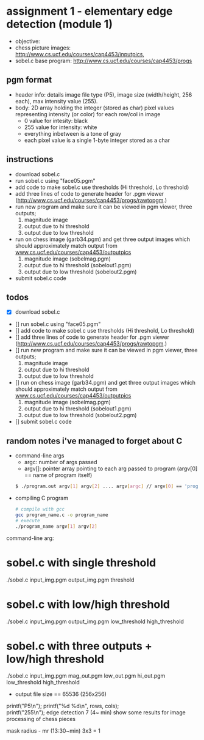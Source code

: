 # assignment 1 - elementary edge detection (module 1)
* objective: 
* chess picture images: http://www.cs.ucf.edu/courses/cap4453/inputpics,
* sobel.c base program: http://www.cs.ucf.edu/courses/cap4453/progs

## pgm format
* header info: details image file type (P5), image size (width/height, 256 each), max intensity value (255).
* body: 2D array holding the integer (stored as char) pixel values representing intensity (or color) for each row/col in image
    * 0 value for intesity: black
    * 255 value for intensity: white
    * everything inbetween is a tone of gray
    * each pixel value is a single 1-byte integer stored as a char

## instructions
* download sobel.c
* run sobel.c using "face05.pgm"
* add code to make sobel.c use thresholds (Hi threshold, Lo threshold)
* add three lines of code to generate header for .pgm viewer (http://www.cs.ucf.edu/courses/cap4453/progs/rawtopgm.)
* run new program and make sure it can be viewed in pgm viewer, three outputs;
    1) magnitude image
    2) output due to hi threshold
    3) output due to low threshold
* run on chess image (garb34.pgm) and get three output images which should approximately match output from www.cs.ucf.edu/courses/cap4453/outputpics
    1) magnitude image (sobelmag.pgm)
    2) output due to hi threshold (sobelout1.pgm)
    3) output due to low threshold (sobelout2.pgm)
* submit sobel.c code 

## todos
* [x] download sobel.c
* [] run sobel.c using "face05.pgm"
* [] add code to make sobel.c use thresholds (Hi threshold, Lo threshold)
* [] add three lines of code to generate header for .pgm viewer (http://www.cs.ucf.edu/courses/cap4453/progs/rawtopgm.)
* [] run new program and make sure it can be viewed in pgm viewer, three outputs;
    1) magnitude image
    2) output due to hi threshold
    3) output due to low threshold
* [] run on chess image (garb34.pgm) and get three output images which should approximately match output from www.cs.ucf.edu/courses/cap4453/outputpics
    1) magnitude image (sobelmag.pgm)
    2) output due to hi threshold (sobelout1.pgm)
    3) output due to low threshold (sobelout2.pgm)
* [] submit sobel.c code 

## random notes i've managed to forget about C
* command-line args
    * argc: number of args passed
    * argv[]: pointer array pointing to each arg passed to program (argv[0] == name of program itself)
    ```bash
    $ ./program.out argv[1] argv[2] .... argv[argc] // argv[0] == 'program.out'
    ```
* compiling C program
    ```bash
    # compile with gcc
    gcc program_name.c -o program_name
    # execute
    ./program_name argv[1] argv[2] 
    ```


command-line arg:
# sobel.c with single threshold
./sobel.c input_img.pgm output_img.pgm threshold
# sobel.c with low/high threshold
./sobel.c input_img.pgm output_img.pgm low_threshold high_threshold
# sobel.c with three outputs + low/high threshold
./sobel.c input_img.pgm mag_out.pgm low_out.pgm hi_out.pgm low_threshold high_threshold




* output file size == 65536 (256x256)  


printf("P5\n");
printf("%d %d\n", rows, cols);  
printf("255\n");
edge detection 7 (4~ min) show some results for image processing of chess pieces

mask radius - mr (13:30~min)
3x3 = 1 

